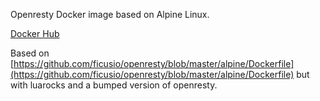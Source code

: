 Openresty Docker image based on Alpine Linux.

[Docker Hub](https://hub.docker.com/r/fjsousa/nginx-openresty/tags/)

Based on [https://github.com/ficusio/openresty/blob/master/alpine/Dockerfile](https://github.com/ficusio/openresty/blob/master/alpine/Dockerfile) but with luarocks and a bumped version of openresty.
